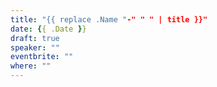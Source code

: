 ```yaml
---
title: "{{ replace .Name "-" " " | title }}"
date: {{ .Date }}
draft: true
speaker: ""
eventbrite: ""
where: ""
---
```


